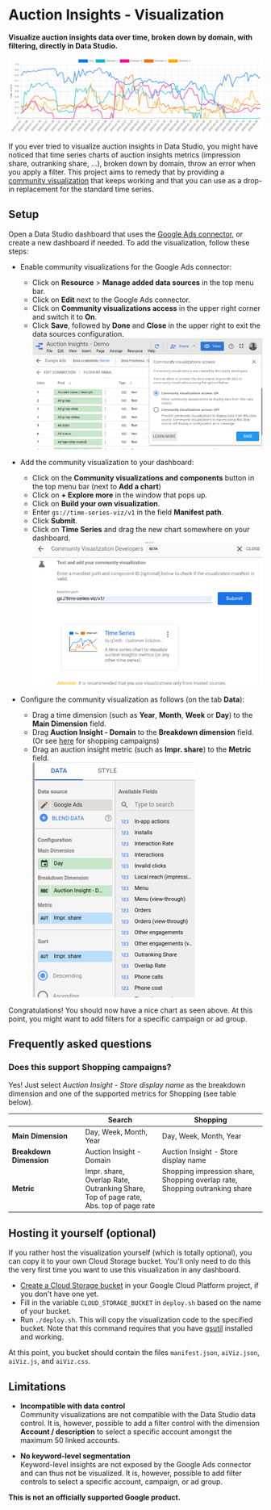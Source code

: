 # Auction Insights - Visualization

__Visualize auction insights data over time, broken down by domain, with filtering, directly in Data Studio.__

![Example time-series](docs/result.png)

If you ever tried to visualize auction insights in Data Studio, you might have noticed that time series charts of auction insights metrics (impression share, outranking share, ...), broken down by domain, throw an error when you apply a filter.
This project aims to remedy that by providing a [community visualization](https://developers.google.com/datastudio/visualization) that keeps working and that you can use as a drop-in replacement for the standard time series.


## Setup

Open a Data Studio dashboard that uses the [Google Ads connector](https://support.google.com/datastudio/answer/7020275?hl=en), or create a new dashboard if needed.
To add the visualization, follow these steps:

  - Enable community visualizations for the Google Ads connector:
    - Click on __Resource__ > __Manage added data sources__ in the top menu bar.
    - Click on __Edit__ next to the Google Ads connector.
    - Click on __Community visualizations access__ in the upper right corner and switch it to __On__.
    - Click __Save__, followed by __Done__ and __Close__ in the upper right to exit the data sources configuration.
      ![Enable community visualization](docs/enable-community-visualizations.png)

  - Add the community visualization to your dashboard:
    - Click on the __Community visualizations and components__ button in the top menu bar (next to __Add a chart__)
    - Click on __+ Explore more__ in the window that pops up.
    - Click on __Build your own visualization__.
    - Enter `gs://time-series-viz/v1` in the field __Manifest path__.
    - Click __Submit__.
    - Click on __Time Series__ and drag the new chart somewhere on your dashboard.
      ![Add community visualization](docs/add-community-visualization.png)
    
  - Configure the community visualization as follows (on the tab __Data__):
    - Drag a time dimension (such as __Year__, __Month__, __Week__ or __Day__) to the __Main Dimension__ field.
    - Drag __Auction Insight - Domain__ to the __Breakdown dimension__ field.  
      (Or see [here](#does-this-support-shopping-campaigns) for shopping campaigns)
    - Drag an auction insight metric (such as __Impr. share__) to the __Metric__ field.  
      ![Configuration pane](docs/configuration-pane.png)

Congratulations! You should now have a nice chart as seen above.
At this point, you might want to add filters for a specific campaign or ad group.

## Frequently asked questions

### Does this support Shopping campaigns?

Yes! Just select _Auction Insight - Store display name_ as the breakdown dimension and one of the supported metrics for Shopping (see table below).

|                         | Search                                                                                           | Shopping                                                                          |
|-------------------------|--------------------------------------------------------------------------------------------------|-----------------------------------------------------------------------------------|
| __Main Dimension__      | Day, Week, Month, Year                                                                           | Day, Week, Month, Year                                                            |
| __Breakdown Dimension__ | Auction Insight - Domain                                                                         | Auction Insight - Store display name                                              |
| __Metric__              | Impr. share,<br>Overlap Rate,<br>Outranking Share,<br>Top of page rate,<br>Abs. top of page rate | Shopping impression share,<br>Shopping overlap rate,<br>Shopping outranking share<br><br><br> |


## Hosting it yourself (optional)

If you rather host the visualization yourself (which is totally optional), you can copy it to your own Cloud Storage bucket.
You'll only need to do this the very first time you want to use this visualization in any dashboard.

  - [Create a Cloud Storage bucket](https://cloud.google.com/storage/docs/creating-buckets) in your Google Cloud Platform project, if you don't have one yet.
  - Fill in the variable `CLOUD_STORAGE_BUCKET` in `deploy.sh` based on the name of your bucket.
  - Run `./deploy.sh`. This will copy the visualization code to the specified bucket.
    Note that this command requires that you have [gsutil](https://cloud.google.com/storage/docs/gsutil) installed and working.

At this point, you bucket should contain the files `manifest.json`, `aiViz.json`, `aiViz.js`,  and `aiViz.css`.


## Limitations

  - __Incompatible with data control__  
    Community visualizations are not compatible with the Data Studio data control.
    It is, however, possible to add a filter control with the dimension __Account / description__ to select a specific account amongst the maximum 50 linked accounts.
    
  - __No keyword-level segmentation__  
    Keyword-level insights are not exposed by the Google Ads connector and can thus not be visualized.
    It is, however, possible to add filter controls to select a specific account, campaign, or ad group.
    
    
__This is not an officially supported Google product.__
